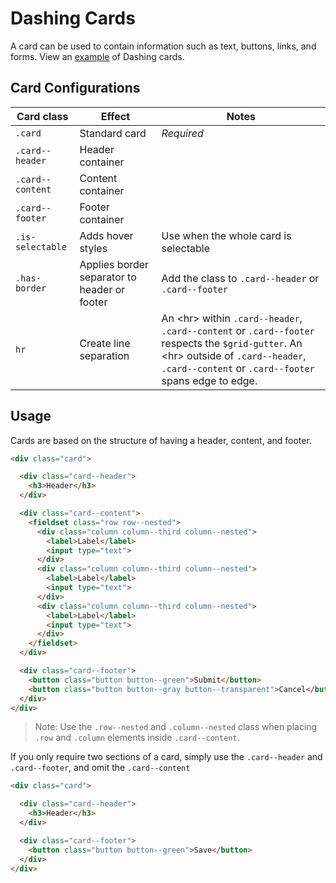 # Dashing Cards
A card can be used to contain information such as text, buttons, links, and forms. View an [example](http://dashframework.github.io/dashing//example/templates/card/example.html) of Dashing cards.

## Card Configurations
| Card class               | Effect               | Notes               |
|--------------------------|----------------------|---------------------|
| `.card` | Standard card | *Required* |
| `.card--header` | Header container |  |
| `.card--content` | Content container |  |
| `.card--footer` | Footer container |  |
| `.is-selectable` | Adds hover styles | Use when the whole card is selectable |
| `.has-border` | Applies border separator to header or footer | Add the class to `.card--header` or `.card--footer` |
| `hr` | Create line separation | An &lt;hr&gt; within `.card--header`, `.card--content` or `.card--footer` respects the `$grid-gutter`. An &lt;hr&gt; outside of `.card--header`, `.card--content` or `.card--footer` spans edge to edge.|


## Usage

Cards are based on the structure of having a header, content, and footer.

```html
<div class="card">

  <div class="card--header">
    <h3>Header</h3>
  </div>

  <div class="card--content">
    <fieldset class="row row--nested">
      <div class="column column--third column--nested">
        <label>Label</label>
        <input type="text">
      </div>
      <div class="column column--third column--nested">
        <label>Label</label>
        <input type="text">
      </div>
      <div class="column column--third column--nested">
        <label>Label</label>
        <input type="text">
      </div>
    </fieldset>
  </div>

  <div class="card--footer">
    <button class="button button--green">Submit</button>
    <button class="button button--gray button--transparent">Cancel</button>
  </div>
</div>
```

> Note: Use the `.row--nested` and `.column--nested` class when placing `.row` and `.column` elements inside `.card--content`.

If you only require two sections of a card, simply use the `.card--header` and `.card--footer`, and omit the `.card--content`

```html
<div class="card">

  <div class="card--header">
    <h3>Header</h3>
  </div>

  <div class="card--footer">
    <button class="button button--green">Save</button>
  </div>
</div>
```
